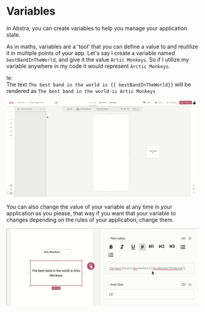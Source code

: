 # Variables

In Abstra, you can create variables to help you manage your application state.

As in maths, variables are a 'tool' that you can define a value to and reutilize it in multiple points of your app. Let's say I create a variable named `bestBandInTheWorld`, and give it the value `Artic Monkeys`. So if I utilize my variable anywhere in my code it would represent `Arctic Monkeys`.

Ie:  
The text `The best band in the world is {{ bestBandInTheWorld}}` will be rendered as `The best band in the world is Artic Monkeys`

![Using variables in texts](../../.gitbook/assets/bestbandintheworld.gif)

You can also change the value of your variable at any time in your application as you please, that way if you want that your variable to changes depending on the rules of your application, change them.

![Changing variables with inputs](../../.gitbook/assets/best-band-in-the-world.gif)


